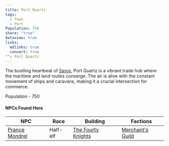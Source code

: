 ```yaml
---
title: Port Quartz
tags:
  - Town
  - Port
Population: 750
share: "true"
dataview: true
links:
  mdlinks: true
  convert: true
"": Port Quartz
---
```


The bustling heartbeat of [Saros](../../../History-&%20Lore/A-Brief-Saros-History.md), Port Quartz is a vibrant trade hub where the maritime and land routes converge. The air is alive with the constant movement of ships and caravans, making it a crucial intersection for commerce.

Population - 750

#### NPCs Found Here
| NPC                                                                                    | Race     | Building                                                                                            | Factions                                                   |
| -------------------------------------------------------------------------------------- | -------- | --------------------------------------------------------------------------------------------------- | ---------------------------------------------------------- |
| [Prance Mondrel](./NPCs/Prance-Mondrel.md) | Half-elf | [The Fourty Knights](./Locations/The-Fourty-Knights.md) | [Merchant's Guild](../../../Factions-&%20Clans/Merchant's%20Guild/index.md) |
